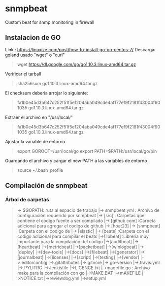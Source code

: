 # snmpbeat
Custom beat for snmp monitoring in firewall
## Instalacion de GO
Link : https://linuxize.com/post/how-to-install-go-on-centos-7/
Descargar goland usado "wget" o "curl"

> wget https://dl.google.com/go/go1.10.3.linux-amd64.tar.gz

Verificar el tarball

> sha256sum go1.10.3.linux-amd64.tar.gz

El checksum deberia arrojar lo siguiente:

> fa1b0e45d3b647c252f51f5e1204aba049cde4af177ef9f2181f43004f901035  go1.10.3.linux-amd64.tar.gz

Extraer el archivo en "/usr/local/"

> fa1b0e45d3b647c252f51f5e1204aba049cde4af177ef9f2181f43004f901035  go1.10.3.linux-amd64.tar.gz

Ajustar la variable de entorno

> export GOROOT=/usr/local/go
> export PATH=$PATH:/usr/local/go/bin

Guardando el archivo y cargar el new PATH  a las variables de entorno

> source ~/.bash_profile

## Compilación de snmpbeat


### Árbol de carpetas
>-> $GOPATH: ruta al espacio de trabajo
>   |-> snmpbeat.yml : Archivo de configuración requerido por snmpbeat
>   |-> [src] : Carpetas que contiene el codigo fuente a ser compilado
>       |-> [github.com]  :Carpeta adicional para agregar el codigo de github
>          |-> [hoat23]
>             |-> [snmpbeat] :Carpeta con el codigo de <snmpbeat>
>          |-> [elastic]
>             |-> [beats] :Carpeta con el codigo adicional para compilar el beats
>                |->[libbeat]      :Libreria muy importante para la compilación del código
>                |->[auditbeat]
>                |->[heartbeat]
>                |->[metricbeat]
>                |->[packetbeat]
>                |->[winlogbeat]
>                |->[deploy]
>                |->[dev-tools]
>                |->[docs]
>                |->[filebeat]
>                |->[generator]
>                |->[journalbeat]
>                |->[licenses]
>                |->[script]
>                |->[testing]
>                |->[vendor]
>                |->.editorconfigj
>                |->.gitattributes
>                |->.gitnore
>                |->.go-version
>                |->.travis.yml
>                |->.PYLITRC
>                |->Jenkisfile
>                |->LICENCE.txt
>                |->magefile.go    : Archivo make para la compilación con go
>                |->MAKE.BAT
>                |->mAKEFILE
>                |->NOTICE.txt
>                |->reviewdog.yml
>                |->setup.yml
                


   
   


